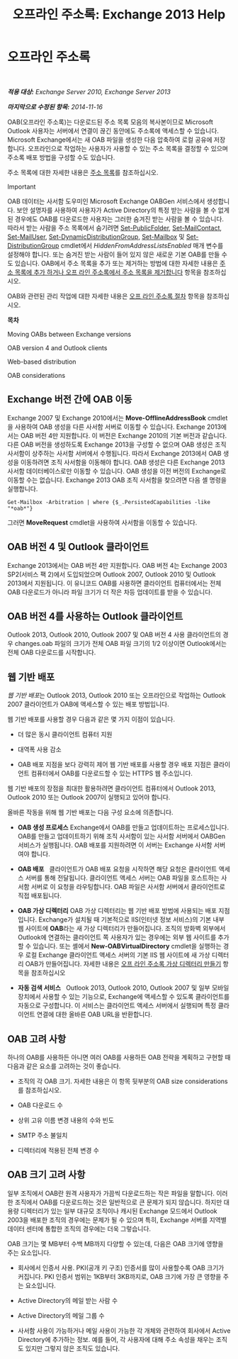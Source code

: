 ﻿---
title: '오프라인 주소록: Exchange 2013 Help'
TOCTitle: 오프라인 주소록
ms:assetid: a6bcb072-4ab9-400e-a5d0-c05264629097
ms:mtpsurl: https://technet.microsoft.com/ko-kr/library/Bb232155(v=EXCHG.150)
ms:contentKeyID: 50483890
ms.date: 05/22/2018
mtps_version: v=EXCHG.150
ms.translationtype: MT
---

# 오프라인 주소록

 

_**적용 대상:** Exchange Server 2010, Exchange Server 2013_

_**마지막으로 수정된 항목:** 2014-11-16_

OAB(오프라인 주소록)는 다운로드된 주소 목록 모음의 복사본이므로 Microsoft Outlook 사용자는 서버에서 연결이 끊긴 동안에도 주소록에 액세스할 수 있습니다. Microsoft Exchange에서는 새 OAB 파일을 생성한 다음 압축하여 로컬 공유에 저장합니다. 오프라인으로 작업하는 사용자가 사용할 수 있는 주소 목록을 결정할 수 있으며 주소록 배포 방법을 구성할 수도 있습니다.

주소 목록에 대한 자세한 내용은 [주소 목록](address-lists-exchange-2013-help.md)를 참조하십시오.


> [!IMPORTANT]
> OAB 데이터는 사서함 도우미인 Microsoft Exchange OABGen 서비스에서 생성합니다. 보안 설명자를 사용하여 사용자가 Active Directory의 특정 받는 사람을 볼 수 없게 된 경우에도 OAB를 다운로드한 사용자는 그러한 숨겨진 받는 사람을 볼 수 있습니다. 따라서 받는 사람을 주소 목록에서 숨기려면 <A href="https://technet.microsoft.com/ko-kr/library/aa998596(v=exchg.150)">Set-PublicFolder</A>, <A href="https://technet.microsoft.com/ko-kr/library/aa995950(v=exchg.150)">Set-MailContact</A>, <A href="https://technet.microsoft.com/ko-kr/library/aa995971(v=exchg.150)">Set-MailUser</A>, <A href="https://technet.microsoft.com/ko-kr/library/bb123796(v=exchg.150)">Set-DynamicDistributionGroup</A>, <A href="https://technet.microsoft.com/ko-kr/library/bb123981(v=exchg.150)">Set-Mailbox</A> 및 <A href="https://technet.microsoft.com/ko-kr/library/bb124955(v=exchg.150)">Set-DistributionGroup</A> cmdlet에서 <EM>HiddenFromAddressListsEnabled</EM> 매개 변수를 설정해야 합니다. 또는 숨겨진 받는 사람이 들어 있지 않은 새로운 기본 OAB를 만들 수도 있습니다. OAB에서 주소 목록을 추가 또는 제거하는 방법에 대한 자세한 내용은 <A href="add-an-address-list-to-or-remove-an-address-list-from-an-offline-address-book-exchange-2013-help.md">주소 목록에 추가 하거나 오프 라인 주소록에서 주소 목록을 제거합니다</A> 항목을 참조하십시오.



OAB와 관련된 관리 작업에 대한 자세한 내용은 [오프 라인 주소록 절차](offline-address-book-procedures-exchange-2013-help.md) 항목을 참조하십시오.

**목차**

Moving OABs between Exchange versions

OAB version 4 and Outlook clients

Web-based distribution

OAB considerations

## Exchange 버전 간에 OAB 이동

Exchange 2007 및 Exchange 2010에서는 **Move-OfflineAddressBook** cmdlet을 사용하여 OAB 생성을 다른 사서함 서버로 이동할 수 있습니다. Exchange 2013에서는 OAB 버전 4만 지원합니다. 이 버전은 Exchange 2010의 기본 버전과 같습니다. 다른 OAB 버전을 생성하도록 Exchange 2013을 구성할 수 없으며 OAB 생성은 조직 사서함이 상주하는 사서함 서버에서 수행됩니다. 따라서 Exchange 2013에서 OAB 생성을 이동하려면 조직 사서함을 이동해야 합니다. OAB 생성은 다른 Exchange 2013 사서함 데이터베이스로만 이동할 수 있습니다. OAB 생성을 이전 버전의 Exchange로 이동할 수는 없습니다. Exchange 2013 OAB 조직 사서함을 찾으려면 다음 셸 명령을 실행합니다.

    Get-Mailbox -Arbitration | where {$_.PersistedCapabilities -like "*oab*"}

그러면 **MoveRequest** cmdlet을 사용하여 사서함을 이동할 수 있습니다.

## OAB 버전 4 및 Outlook 클라이언트

Exchange 2013에서는 OAB 버전 4만 지원합니다. OAB 버전 4는 Exchange 2003 SP2(서비스 팩 2)에서 도입되었으며 Outlook 2007, Outlook 2010 및 Outlook 2013에서 지원됩니다. 이 유니코드 OAB를 사용하면 클라이언트 컴퓨터에서는 전체 OAB 다운로드가 아니라 파일 크기가 더 작은 차등 업데이트를 받을 수 있습니다.

## OAB 버전 4를 사용하는 Outlook 클라이언트

Outlook 2013, Outlook 2010, Outlook 2007 및 OAB 버전 4 사용 클라이언트의 경우 changes.oab 파일의 크기가 전체 OAB 파일 크기의 1/2 이상이면 Outlook에서는 전체 OAB 다운로드를 시작합니다.

## 웹 기반 배포

*웹 기반 배포*는 Outlook 2013, Outlook 2010 또는 오프라인으로 작업하는 Outlook 2007 클라이언트가 OAB에 액세스할 수 있는 배포 방법입니다.

웹 기반 배포를 사용할 경우 다음과 같은 몇 가지 이점이 있습니다.

  - 더 많은 동시 클라이언트 컴퓨터 지원

  - 대역폭 사용 감소

  - OAB 배포 지점을 보다 강력히 제어 웹 기반 배포를 사용할 경우 배포 지점은 클라이언트 컴퓨터에서 OAB를 다운로드할 수 있는 HTTPS 웹 주소입니다.

웹 기반 배포의 장점을 최대한 활용하려면 클라이언트 컴퓨터에서 Outlook 2013, Outlook 2010 또는 Outlook 2007이 실행되고 있어야 합니다.

올바른 작동을 위해 웹 기반 배포는 다음 구성 요소에 의존합니다.

  - **OAB 생성 프로세스** Exchange에서 OAB를 만들고 업데이트하는 프로세스입니다. OAB를 만들고 업데이트하기 위해 조직 사서함이 있는 사서함 서버에서 OABGen 서비스가 실행됩니다. OAB 배포를 지원하려면 이 서버는 Exchange 사서함 서버여야 합니다.

  - **OAB 배포**   클라이언트가 OAB 배포 요청을 시작하면 해당 요청은 클라이언트 액세스 서버를 통해 전달됩니다. 클라이언트 액세스 서버는 OAB 파일을 호스트하는 사서함 서버로 이 요청을 라우팅합니다. OAB 파일은 사서함 서버에서 클라이언트로 직접 배포됩니다.

  - **OAB 가상 디렉터리** OAB 가상 디렉터리는 웹 기반 배포 방법에 사용되는 배포 지점입니다. Exchange가 설치될 때 기본적으로 IIS(인터넷 정보 서비스)의 기본 내부 웹 사이트에 **OAB**라는 새 가상 디렉터리가 만들어집니다. 조직의 방화벽 외부에서 Outlook에 연결하는 클라이언트 쪽 사용자가 있는 경우에는 외부 웹 사이트를 추가할 수 있습니다. 또는 셸에서 **New-OABVirtualDirectory** cmdlet을 실행하는 경우 로컬 Exchange 클라이언트 액세스 서버의 기본 IIS 웹 사이트에 새 가상 디렉터리 OAB가 만들어집니다. 자세한 내용은 [오프 라인 주소록 가상 디렉터리 만들기](create-an-offline-address-book-virtual-directory-exchange-2013-help.md) 항목을 참조하십시오

  - **자동 검색 서비스**   Outlook 2013, Outlook 2010, Outlook 2007 및 일부 모바일 장치에서 사용할 수 있는 기능으로, Exchange에 액세스할 수 있도록 클라이언트를 자동으로 구성합니다. 이 서비스는 클라이언트 액세스 서버에서 실행되며 특정 클라이언트 연결에 대한 올바른 OAB URL을 반환합니다.

## OAB 고려 사항

하나의 OAB를 사용하든 아니면 여러 OAB를 사용하든 OAB 전략을 계획하고 구현할 때 다음과 같은 요소를 고려하는 것이 좋습니다.

  - 조직의 각 OAB 크기. 자세한 내용은 이 항목 뒷부분의 OAB size considerations를 참조하십시오.

  - OAB 다운로드 수

  - 상위 고유 이름 변경 내용의 수와 빈도

  - SMTP 주소 불일치

  - 디렉터리에 적용된 전체 변경 수

## OAB 크기 고려 사항

일부 조직에서 OAB란 원격 사용자가 가끔씩 다운로드하는 작은 파일을 말합니다. 이러한 조직에서 OAB를 다운로드하는 것은 일반적으로 큰 문제가 되지 않습니다. 하지만 대용량 디렉터리가 있는 일부 대규모 조직이나 캐시된 Exchange 모드에서 Outlook 2003을 배포한 조직의 경우에는 문제가 될 수 있으며 특히, Exchange 서버를 지역별 데이터 센터에 통합한 조직의 경우에는 더욱 그렇습니다.

OAB 크기는 몇 MB부터 수백 MB까지 다양할 수 있는데, 다음은 OAB 크기에 영향을 주는 요소입니다.

  - 회사에서 인증서 사용. PKI(공개 키 구조) 인증서를 많이 사용할수록 OAB 크기가 커집니다. PKI 인증서 범위는 1KB부터 3KB까지로, OAB 크기에 가장 큰 영향을 주는 요소입니다.

  - Active Directory의 메일 받는 사람 수

  - Active Directory의 메일 그룹 수

  - 사서함 사용이 가능하거나 메일 사용이 가능한 각 개체와 관련하여 회사에서 Active Directory에 추가하는 정보. 예를 들어, 각 사용자에 대해 주소 속성을 채우는 조직도 있지만 그렇지 않은 조직도 있습니다.


